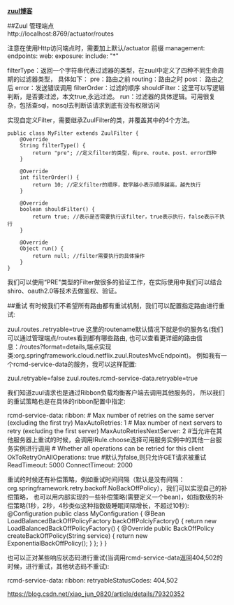  **[zuul博客](http://www.ymq.io/2017/12/11/spring-cloud-zuul-filter/)**

##Zuul 管理端点  
    http://localhost:8769/actuator/routes

注意在使用Http访问端点时，需要加上默认/actuator 前缀
management:
  endpoints:
    web:
      exposure:
        include: "*"


filterType：返回一个字符串代表过滤器的类型，在zuul中定义了四种不同生命周期的过滤器类型，
具体如下：
pre：路由之前
routing：路由之时
post： 路由之后
error：发送错误调用
filterOrder：过滤的顺序
shouldFilter：这里可以写逻辑判断，是否要过滤，本文true,永远过滤。
run：过滤器的具体逻辑。可用很复杂，包括查sql，nosql去判断该请求到底有没有权限访问


实现自定义Filter，需要继承ZuulFilter的类，并覆盖其中的4个方法。

    public class MyFilter extends ZuulFilter {
        @Override
        String filterType() {
            return "pre"; //定义filter的类型，有pre、route、post、error四种
        }
    
        @Override
        int filterOrder() {
            return 10; //定义filter的顺序，数字越小表示顺序越高，越先执行
        }
    
        @Override
        boolean shouldFilter() {
            return true; //表示是否需要执行该filter，true表示执行，false表示不执行
        }
    
        @Override
        Object run() {
            return null; //filter需要执行的具体操作
        }
    }
    
我们可以使用“PRE"类型的Filter做很多的验证工作，在实际使用中我们可以结合shiro、oauth2.0等技术去做鉴权、验证。


##重试
有时候我们不希望所有路由都有重试机制，我们可以配置指定路由进行重试:

zuul.routes.<routename>.retryable=true
这里的routename默认情况下就是你的服务名(我们可以通过管理端点/routes看到都有哪些路由,
也可以查看更详细的路由信息：/routes?format=details,端点实现类:org.springframework.cloud.netflix.zuul.RoutesMvcEndpoint)。
例如我有一个rcmd-service-data的服务，我可以这样配置:

zuul.retryable=false
zuul.routes.rcmd-service-data.retryable=true

我们知道zuul请求也是通过Ribbon负载均衡客户端去调用其他服务的，
所以我们的重试策略也是在具体的ribbon配置中指定:

rcmd-service-data:
  ribbon:
    # Max number of retries on the same server (excluding the first try)
    MaxAutoRetries: 1 
    # Max number of next servers to retry (excluding the first server)
    MaxAutoRetriesNextServer: 2 #当允许在其他服务器上重试的时候，会调用IRule.choose选择可用服务实例中的其他一台服务实例进行调用
    # Whether all operations can be retried for this client
    OkToRetryOnAllOperations: true  #默认为false,则只允许GET请求被重试
    ReadTimeout: 5000
    ConnectTimeout: 2000


重试的时候还有补偿策略，例如重试时间间隔（默认是没有间隔：org.springframework.retry.backoff.NoBackOffPolicy），我们可以实现自己的补偿策略，
也可以用内部实现的一些补偿策略(需要定义一个bean)，如指数级的补偿策略(1秒，2秒，4秒类似这种指数级睡眠间隔增长，不超过10秒):
@Configuration
public class MyConfiguration {
    @Bean
    LoadBalancedBackOffPolicyFactory backOffPolciyFactory() {
        return new LoadBalancedBackOffPolicyFactory() {
            @Override
            public BackOffPolicy createBackOffPolicy(String service) {
                return new ExponentialBackOffPolicy();
            }
        };
    }
}

也可以正对某些响应状态码进行重试(当调用rcmd-service-data返回404,502的时候，进行重试，其他状态码不重试):

rcmd-service-data:
  ribbon:
    retryableStatusCodes: 404,502
    
https://blog.csdn.net/xiao_jun_0820/article/details/79320352


